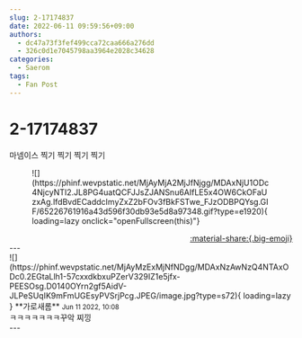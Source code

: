 ```yaml
---
slug: 2-17174837
date: 2022-06-11 09:59:56+09:00
authors:
  - dc47a73f3fef499cca72caa666a276dd
  - 326c0d1e7045798aa3964e2028c34628
categories:
  - Saerom
tags:
  - Fan Post
---
```


# 2-17174837

<div class="post-container" markdown="1">
<div class="content-container md-sidebar__scrollwrap" markdown="1">

마넴이스 찍기 찍기 찍기 찍기
<figure markdown="1">
![](https://phinf.wevpstatic.net/MjAyMjA2MjJfNjgg/MDAxNjU1ODc4NjcyNTI2.JL8PG4uatQCFJJsZJANSnu6AIfLE5x4OW6CkOFaUzxAg.lfdBvdECaddcImyZxZ2bFOv3fBkFSTwe_FJzODBPQYsg.GIF/65226761916a43d596f30db93e5d8a97348.gif?type=e1920){ loading=lazy onclick="openFullscreen(this)"}
</figure>


</div>
</div>

<div style="text-align: right;" markdown="1">
<a href="https://weverse.io/fromis9/fanpost/2-17174837" style="text-align: right;">:material-share:{.big-emoji}</a>
</div>
---

<div class="comments-container md-sidebar__scrollwrap" markdown="1">
<div class="comment" markdown="1">
<div class='id-container' markdown="1">
![](https://phinf.wevpstatic.net/MjAyMzExMjNfNDgg/MDAxNzAwNzQ4NTAxODc0.2EGtaLlh1-57cxxdkbxuPZerV329IZ1e5jfx-PEESOsg.D0140OYrn2gf5AidV-JLPeSUqIK9mFmUGEsyPVSrjPcg.JPEG/image.jpg?type=s72){ loading=lazy }
**<span class="artist">가로새롬</span>** <small>Jun 11 2022, 10:08</small><br>
</div>
<div class='comment-body' markdown="1">
ㅋㅋㅋㅋㅋㅋㅋ꾸악 찌낑
</div>
</div>
</div>
---
